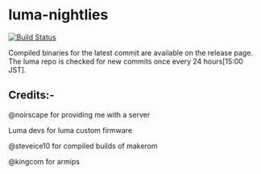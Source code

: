 # luma-nightlies

[![Build Status](https://travis-ci.org/Pirater12/luma-nightlies.svg?branch=master)](https://travis-ci.org/Pirater12/luma-nightlies)

Compiled binaries for the latest commit are available on the release page. The luma repo is checked for new commits once every 24 hours[15:00 JST].

## Credits:-

@noirscape for providing me with a server

Luma devs for luma custom firmware

@steveice10 for compiled builds of makerom

@kingcom for armips